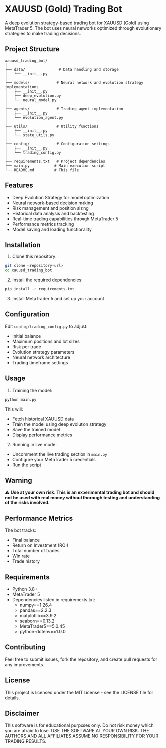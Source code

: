 # XAUUSD (Gold) Trading Bot

A deep evolution strategy-based trading bot for XAUUSD (Gold) using MetaTrader 5. The bot uses neural networks optimized through evolutionary strategies to make trading decisions.

## Project Structure

```
xauusd_trading_bot/
│
├── data/               # Data handling and storage
│   └── __init__.py
│
├── models/            # Neural network and evolution strategy implementations
│   ├── __init__.py
│   ├── deep_evolution.py
│   └── neural_model.py
│
├── agents/            # Trading agent implementation
│   ├── __init__.py
│   └── evolution_agent.py
│
├── utils/             # Utility functions
│   ├── __init__.py
│   └── state_utils.py
│
├── config/            # Configuration settings
│   ├── __init__.py
│   └── trading_config.py
│
├── requirements.txt   # Project dependencies
├── main.py           # Main execution script
└── README.md         # This file
```

## Features

- Deep Evolution Strategy for model optimization
- Neural network-based decision making
- Risk management and position sizing
- Historical data analysis and backtesting
- Real-time trading capabilities through MetaTrader 5
- Performance metrics tracking
- Model saving and loading functionality

## Installation

1. Clone this repository:
```bash
git clone <repository-url>
cd xauusd_trading_bot
```

2. Install the required dependencies:
```bash
pip install -r requirements.txt
```

3. Install MetaTrader 5 and set up your account

## Configuration

Edit `config/trading_config.py` to adjust:
- Initial balance
- Maximum positions and lot sizes
- Risk per trade
- Evolution strategy parameters
- Neural network architecture
- Trading timeframe settings

## Usage

1. Training the model:
```bash
python main.py
```

This will:
- Fetch historical XAUUSD data
- Train the model using deep evolution strategy
- Save the trained model
- Display performance metrics

2. Running in live mode:
- Uncomment the live trading section in `main.py`
- Configure your MetaTrader 5 credentials
- Run the script

## Warning

⚠️ **Use at your own risk. This is an experimental trading bot and should not be used with real money without thorough testing and understanding of the risks involved.**

## Performance Metrics

The bot tracks:
- Final balance
- Return on Investment (ROI)
- Total number of trades
- Win rate
- Trade history

## Requirements

- Python 3.8+
- MetaTrader 5
- Dependencies listed in requirements.txt:
  - numpy==1.26.4
  - pandas==2.2.3
  - matplotlib==3.9.2
  - seaborn==0.13.2
  - MetaTrader5==5.0.45
  - python-dotenv==1.0.0

## Contributing

Feel free to submit issues, fork the repository, and create pull requests for any improvements.

## License

This project is licensed under the MIT License - see the LICENSE file for details.

## Disclaimer

This software is for educational purposes only. Do not risk money which you are afraid to lose. USE THE SOFTWARE AT YOUR OWN RISK. THE AUTHORS AND ALL AFFILIATES ASSUME NO RESPONSIBILITY FOR YOUR TRADING RESULTS.